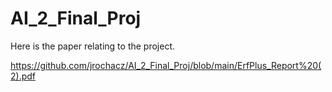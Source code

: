 ﻿# AI_2_Final_Proj

 Here is the paper relating to the project. 

https://github.com/jrochacz/AI_2_Final_Proj/blob/main/ErfPlus_Report%20(2).pdf

 
